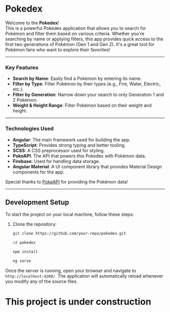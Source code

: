 # Pokedex

Welcome to the **Pokedex**!  
This is a powerful Pokedex application that allows you to search for Pokémon and filter them based on various criteria. Whether you're searching by name or applying filters, this app provides quick access to the first two generations of Pokémon (Gen 1 and Gen 2). It's a great tool for Pokémon fans who want to explore their favorites!

---

### Key Features
- **Search by Name**: Easily find a Pokémon by entering its name.
- **Filter by Type**: Filter Pokémon by their types (e.g., Fire, Water, Electric, etc.).
- **Filter by Generation**: Narrow down your search to only Generation 1 and 2 Pokémon.
- **Weight & Height Range**: Filter Pokémon based on their weight and height.

---

### Technologies Used
- **Angular**: The main framework used for building the app.
- **TypeScript**: Provides strong typing and better tooling.
- **SCSS**: A CSS preprocessor used for styling.
- **PokeAPI**: The API that powers this Pokedex with Pokémon data.
- **Firebase**: Used for handling data storage.
- **Angular Material**: A UI component library that provides Material Design components for the app.

Special thanks to [PokeAPI](https://pokeapi.co/) for providing the Pokémon data!

---

## Development Setup

To start the project on your local machine, follow these steps:

1. Clone the repository:
   ```bash
   git clone https://github.com/your-repo/pokedex.git
   
   cd pokedex
   
   npm install
   
   ng serve 

Once the server is running, open your browser and navigate to `http://localhost:4200/`. The application will automatically reload whenever you modify any of the source files.


# This project is under construction
